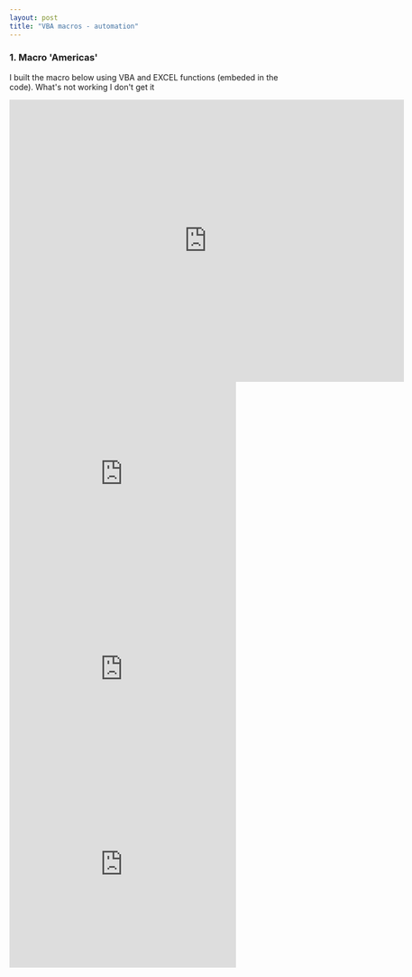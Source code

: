 ```yaml
---
layout: post
title: "VBA macros - automation"
---
```


### 1. Macro 'Americas'

I built the macro below using VBA and EXCEL functions (embeded in the code). What's not working 
I don't get it


<iframe width="700" height="500" frameborder="0" scrolling="no" src="https://onedrive.live.com/embed?resid=4A17E34121C315B6%211115&authkey=%21AFikU_PZIO4bUO0&em=2&wdAllowInteractivity=False&wdHideGridlines=True&wdHideHeaders=True&wdDownloadButton=True&wdInConfigurator=True&wdInConfigurator=True&ed1JS=true"></iframe>




<iframe width="402" height="346" frameborder="0" scrolling="no" src="https://onedrive.live.com/embed?resid=4A17E34121C315B6%211128&authkey=%21AN7JGkHAEWKZQgI&em=2&wdAllowInteractivity=False&wdHideGridlines=True&wdHideHeaders=True&wdDownloadButton=True&wdInConfigurator=True&wdInConfigurator=True"></iframe>




<iframe width="402" height="346" frameborder="0" scrolling="no" src="https://onedrive.live.com/embed?resid=4A17E34121C315B6%211129&authkey=%21AEjsz_x1P8SIXow&em=2&wdAllowInteractivity=False&wdHideGridlines=True&wdHideHeaders=True&wdDownloadButton=True&wdInConfigurator=True&wdInConfigurator=True"></iframe>



<iframe width="402" height="346" frameborder="0" scrolling="no" src="https://onedrive.live.com/embed?resid=4A17E34121C315B6%211114&authkey=%21AIadfJ6G4OW-S48&em=2&wdAllowInteractivity=False&wdHideGridlines=True&wdHideHeaders=True&wdDownloadButton=True&wdInConfigurator=True&wdInConfigurator=True"></iframe>